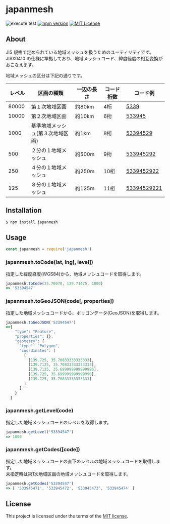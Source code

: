 # japanmesh

![execute test](https://github.com/qazsato/japanmesh/actions/workflows/execute-test.yml/badge.svg)
[![npm version](https://badge.fury.io/js/japanmesh.svg)](https://badge.fury.io/js/japanmesh)
[![MIT License](http://img.shields.io/badge/license-MIT-blue.svg?style=flat)](LICENSE)

## About

JIS 規格で定められている地域メッシュを扱うためのユーティリティです。  
JISX0410 の仕様に準拠しており、地域メッシュコード、緯度経度の相互変換がおこなえます。

地域メッシュの区分は下記の通りです。  

| レベル　 | 区画の種類　                  | 一辺の長さ　 | コード桁数　 | コード例                                                                          |
| ------ | -------------------------- | --------- | --------- | ------------------------------------------------------------------------------- |
| 80000  | 第１次地域区画　               | 約80km　   | 4桁　      | [5339](https://gist.github.com/qazsato/fb26be6de0ecbefd107d7c1eff35cc5e)        |
| 10000  | 第２次地域区画　               | 約10km　   | 6桁　      | [533945](https://gist.github.com/qazsato/027f8dca59b2895d1040adc7e8621cc4)      |
| 1000   | 基準地域メッシュ(第３次地域区画)　 | 約1km　    | 8桁　      | [53394529](https://gist.github.com/qazsato/d9f219ba60e2d5193a8c1d65bce39fed)    |
| 500    | ２分の１地域メッシュ            | 約500m　   | 9桁　      | [533945292](https://gist.github.com/qazsato/bd3fe7aa7fbff441fd543a92814692b5)   |
| 250    | ４分の１地域メッシュ            | 約250m　   | 10桁　     | [5339452922](https://gist.github.com/qazsato/557430aaf0504f558b5cc45fcbe257b0)  |
| 125    | ８分の１地域メッシュ            | 約125m　   | 11桁　     | [53394529221](https://gist.github.com/qazsato/443642c41a6b074d7ec2bf3d5204bb56) |

## Installation

```
$ npm install japanmesh
```

## Usage

```javascript
const japanmesh = require('japanmesh')
```

### japanmesh.toCode(lat, lng[, level])

指定した緯度経度(WGS84)から、地域メッシュコードを取得します。  

```javascript
japanmesh.toCode(35.70078, 139.71475, 1000)
=> '53394547'
```

### japanmesh.toGeoJSON(code[, properties])

指定した地域メッシュコードから、ポリゴンデータ(GeoJSON)を取得します。  

```javascript
japanmesh.toGeoJSON('53394547')
=>{
    "type": "Feature",
    "properties": {},
    "geometry": {
      "type": "Polygon",
      "coordinates": [
        [
          [139.725, 35.70833333333333],
          [139.7125, 35.70833333333333],
          [139.7125, 35.699999999999996],
          [139.725, 35.699999999999996],
          [139.725, 35.70833333333333]
        ]
      ]
    }
  }
```

### japanmesh.getLevel(code)

指定した地域メッシュコードのレベルを取得します。  

```javascript
japanmesh.getLevel('53394547')
=> 1000
```

### japanmesh.getCodes([code])

指定した地域メッシュコードの直下のレベルの地域メッシュコードを取得します。  
未指定時は第1次地域区画の地域メッシュコードを取得します。

```javascript
japanmesh.getCodes('53394547')
=> [ '533945471', '533945472', '533945473', '533945474' ]
```

## License

This project is licensed under the terms of the [MIT license](https://github.com/qazsato/japanmesh/blob/master/LICENSE).